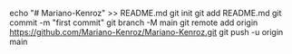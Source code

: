 echo "# Mariano-Kenroz" >> README.md
git init
git add README.md
git commit -m "first commit"
git branch -M main
git remote add origin https://github.com/Mariano-Kenroz/Mariano-Kenroz.git
git push -u origin main
